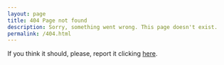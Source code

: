 ```yaml
---
layout: page
title: 404 Page not found
description: Sorry, something went wrong. This page doesn't exist.
permalink: /404.html
---
```

If you think it should, please, report it clicking [here](https://github.com/fcole90/fcole90.github.io/issues/new).
